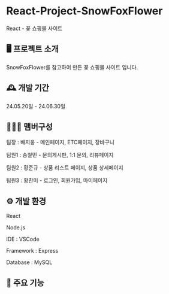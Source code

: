# React-Project-SnowFoxFlower
React - 꽃 쇼핑몰 사이트

## 🖥️ 프로젝트 소개
SnowFoxFlower를 참고하여 만든 꾳 쇼핑몰 사이트 입니다.

## 🕰️ 개발 기간
24.05.20일 - 24.06.30일
## 🧑‍🤝‍🧑 맴버구성
팀장 : 배지웅 - 메인페이지, ETC페이지, 장바구니

팀원1 : 송철민 - 문의게시판, 1:1 문의, 리뷰페이지

팀원2 : 황준규 - 상품 리스트 페이지, 상품 상세페이지

팀원3 : 황찬미 - 로그인, 회원가입, 마이페이지

## ⚙️ 개발 환경
React 

Node.js

IDE : VSCode

Framework : Express

Database : MySQL

## 📌 주요 기능


